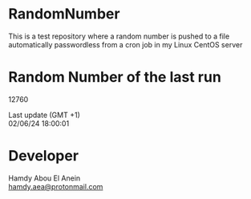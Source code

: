 # RandomNumber    
This is a test repository where a random number is pushed to a file automatically passwordless from a cron job in my Linux CentOS server    
# Random Number of the last run   
12760
      
Last update (GMT +1)    
02/06/24 18:00:01
# Developer    
Hamdy Abou El Anein   
hamdy.aea@protonmail.com
